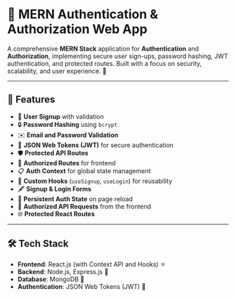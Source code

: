# 🔐 MERN Authentication & Authorization Web App

A comprehensive **MERN Stack** application for **Authentication** and **Authorization**, implementing secure user sign-ups, password hashing, JWT authentication, and protected routes. Built with a focus on security, scalability, and user experience. 🌟

---

## 🚀 Features
- 📝 **User Signup** with validation
- 🔒 **Password Hashing** using `bcrypt`
- ✉️ **Email and Password Validation**
- 🔑 **JSON Web Tokens (JWT)** for secure authentication
- 🛡️ **Protected API Routes**
- 🔐 **Authorized Routes** for frontend
- 📋 **Auth Context** for global state management
- 🧩 **Custom Hooks** (`useSignup`, `useLogin`) for reusability
- 🖋️ **Signup & Login Forms**
- 🔄 **Persistent Auth State** on page reload
- 📡 **Authorized API Requests** from the frontend
- 🌐 **Protected React Routes**

---

## 🛠️ Tech Stack
- **Frontend**: React.js (with Context API and Hooks) ⚛️
- **Backend**: Node.js, Express.js 🚀
- **Database**: MongoDB 🍃
- **Authentication**: JSON Web Tokens (JWT) 🔑




